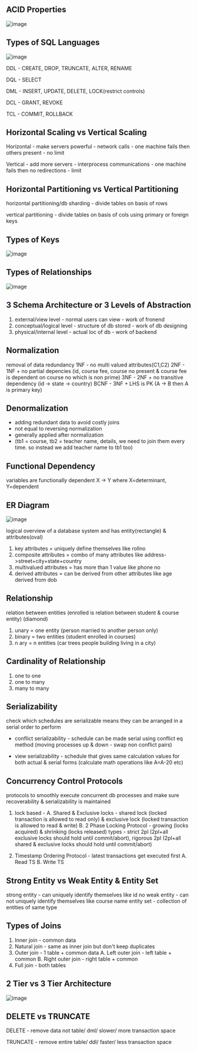 ## ACID Properties

![image](https://user-images.githubusercontent.com/78029145/221472702-85640401-ca1f-4f14-8a32-f91f1ed62b2f.png)

## Types of SQL Languages

![image](https://user-images.githubusercontent.com/78029145/221472770-62cd64e0-79c5-4fe1-93f7-ec0ebfffc2f9.png)

DDL - CREATE, DROP, TRUNCATE, ALTER, RENAME

DQL - SELECT

DML - INSERT, UPDATE, DELETE, LOCK(restrict controls)

DCL - GRANT, REVOKE

TCL - COMMIT, ROLLBACK

## Horizontal Scaling vs Vertical Scaling

Horizontal - make servers powerful - network calls - one machine fails then others present - no limit

Vertical - add more servers - interprocess communications - one machine fails then no redirections - limit

## Horizontal Partitioning vs Vertical Partitioning

horizontal partitioning/db sharding - divide tables on basis of rows

vertical partitioning - divide tables on basis of cols using primary or foreign keys

## Types of Keys

![image](https://user-images.githubusercontent.com/78029145/221472975-800fab66-8f87-42b3-bcbd-0830b244dc4a.png)

## Types of Relationships

![image](https://user-images.githubusercontent.com/78029145/221472999-34ce615f-2152-430b-bd29-d8976c9e7ccb.png)

## 3 Schema Architecture or 3 Levels of Abstraction

1. external/view level - normal users can view - work of fronend
2. conceptual/logical level - structure of db stored - work of db designing
3. physical/internal level - actual loc of db - work of backend

## Normalization 

removal of data redundancy 
1NF - no multi valued attributes(C1,C2)
2NF - 1NF + no partial depencies (id, course fee, course no present & course fee is dependent on course no which is non prime)
3NF - 2NF + no transitive dependency (id -> state -> country)
BCNF - 3NF + LHS is PK (A -> B then A is primary key)

## Denormalization 

- adding redundant data to avoid costly joins 
- not equal to reversing normalization 
- generally applied after normalization 
- (tb1 = course, tb2 = teacher name, details, we need to join them every time. so instead we add teacher name to tb1 too)

## Functional Dependency 

variables are functionally dependent
X -> Y where X=determinant, Y=dependent

## ER Diagram

![image](https://user-images.githubusercontent.com/78029145/221473490-4a5c2bb2-3275-4694-a038-cbb1c870ba02.png)

logical overview of a database system and has entity(rectangle) & attributes(oval)

1. key attributes = uniquely define themselves like rollno
2. composite attributes = combo of many attributes like address->street+city+state+country
3. multivalued attributes = has more than 1 value like phone no
4. derived attributes = can be derived from other attributes like age derived from dob

## Relationship 

relation between entities (enrolled is relation between student & course entity) (diamond)
1. unary = one entity (person married to another person only)
2. binary = two entities (student enrolled in courses)
3. n ary = n entities (car trees people building living in a city)

## Cardinality of Relationship

1. one to one
2. one to many
3. many to many

## Serializability 

check which schedules are serializable means they can be arranged in a serial order to perform

- conflict serializability - schedule can be made serial using conflict eq method (moving processes up & down - swap non conflict pairs)

- view serializability - schedule that gives same calculation values for both actual & serial forms (calculate math operations like A=A-20 etc)

## Concurrency Control Protocols 

protocols to smoothly execute concurrent db processes and make sure recoverability & serializability is maintained

1. lock based - 
A. Shared & Exclusive locks -
shared lock (locked transaction is allowed to read only) & exclusive     lock (locked transaction is allowed to read & write)
B. 2 Phase Locking Protocol -
growing (locks acquired) & shrinking (locks released)
types - strict 2pl (2pl+all exclusive locks should hold until commit/abort), rigorous 2pl (2pl+all shared & exclusive locks should hold until commit/abort)

2. Timestamp Ordering Protocol -
latest transactions get executed first
A. Read TS    B. Write TS

## Strong Entity vs Weak Entity & Entity Set

strong entity - can uniquely identify themselves like id no
weak entity - can not uniquely identify themselves like course name
entity set - collection of entities of same type

## Types of Joins

1. Inner join - common data 
2. Natural join - same as inner join but don't keep duplicates
3. Outer join - 1 table + common data
      A. Left outer join - left table + common
      B. Right outer join - right table + common
4. Full join - both tables


## 2 Tier vs 3 Tier Architecture

![image](https://user-images.githubusercontent.com/78029145/221476894-be1e0db9-dd7f-415b-8333-068572cd6f72.png)


## DELETE vs TRUNCATE

DELETE - remove data not table/ dml/ slower/ more transaction space

TRUNCATE - remove entire table/ ddl/ faster/ less transaction space




